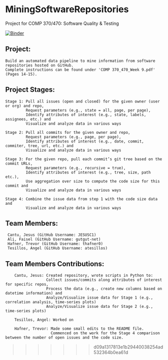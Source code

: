 # MiningSoftwareRepositories
Project for COMP 370/470: Software Quality &amp; Testing 

[![Binder](https://mybinder.org/badge_logo.svg)](https://mybinder.org/v2/gh/JESUSC1/MiningSoftwareRepositories.git/HEAD)

Project: 
-
    Build an automated data pipeline to mine information from software repositories hosted on GitHub. 
    Complete instructions can be found under 'COMP 370_470_Week 9.pdf' (Pages 14-15). 

Project Stages: 
-
    Stage 1: Pull all issues (open and closed) for the given owner (user or org) and repo, 
             Request parameters (e.g., state = all, page, per page),
             Identify attributes of interest (e.g., state, labels, assignees, etc.) and 
             Visualize and analyze data in various ways 
    
    Stage 2: Pull all commits for the given owner and repo,
             Request parameters (e.g., page, per page),
             Identify attributes of interest (e.g., date, commit, commiter, tree, url, etc.) and 
             Visualize and analyze data in various ways 
    
    Stage 3: For the given repo, pull each commit’s git tree based on the commit URLs,
             Request parameters (e.g., recursive = true),
             Identify attributes of interest (e.g., tree, size, path etc.),
             Use aggregation over size to compute the code size for this commit and 
             Visualize and analyze data in various ways 
    
    Stage 4: Combine the issue data from step 1 with the code size data and 
             Visualize and analyze data in various ways


Team Members:
-
     Cantu, Jesus (GitHub Username: JESUSC1)
     Ali, Faisel (GitHub Username: gutgut-net)
     Hafner, Trevor (GitHub Username: thafner0)
     Tesillos, Angel (GitHub Username: atesillos)
     
Team Members Contributions:
-
        Cantu, Jesus: Created repository, wrote scripts in Python to:
                      Collect issues/commits along attributes of interest for specific repos, 
                      Process the data (e.g., create new columns based on datetime information) and
                      Analyze/Visualize issue data for Stage 1 (e.g., correlation analysis, time-series plots)
                      Analyze/Visualize issue data for Stage 2 (e.g., time-series plots)
			
	    Tesillos, Angel: Worked on 
                        
        Hafner, Trevor: Made some small edits to the README file.
                        Commenced on the work for the Stage 4 comparison between the number of open issues and the code size.
            

			
>>>>>>> d09a1317813e1b29440038254ad532364b0ea61d
